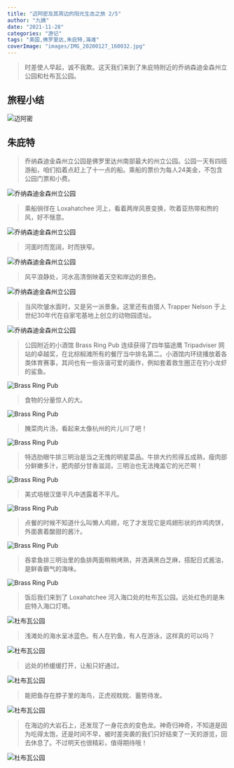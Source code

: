 ```yaml
---
title: "迈阿密及其周边的阳光生态之旅 2/5"
author: "九姨"
date: "2021-11-28"
categories: "游记"
tags: "美国,佛罗里达,朱庇特,海滩"
coverImage: "images/IMG_20200127_160032.jpg"
---
```


>时差使人早起，诚不我欺。这天我们来到了朱庇特附近的乔纳森迪金森州立公园和杜布瓦公园。

## 旅程小结

![迈阿密](images/miami.jpg)

## 朱庇特

>乔纳森迪金森州立公园是佛罗里达州南部最大的州立公园。公园一天有四班游船，咱们掐着点赶上了十一点的船。乘船的票价为每人24美金，不包含公园门票和小费。

![乔纳森迪金森州立公园](images/IMG_20200127_111217.jpg)

>乘船徜徉在 Loxahatchee 河上，看着两岸风景变换，吹着亚热带和煦的风，好不惬意。

![乔纳森迪金森州立公园](images/IMG_20200127_111404.jpg)

>河面时而宽阔，时而狭窄。

![乔纳森迪金森州立公园](images/IMG_20200127_121355.jpg)

>风平浪静处，河水高清倒映着天空和岸边的景色。

![乔纳森迪金森州立公园](images/IMG_20200127_111425.jpg)

>当风吹皱水面时，又是另一派景象。这里还有由猎人 Trapper Nelson 于上世纪30年代在自家宅基地上创立的动物园遗址。

![乔纳森迪金森州立公园](images/IMG_20200127_123002.jpg)

>公园附近的小酒馆 Brass Ring Pub 连续获得了四年猫途鹰 Tripadviser 网站的卓越奖，在北棕榈滩所有的餐厅当中排名第二。小酒馆内环绕播放着各类体育赛事，其间也有一些诙谐可爱的画作，例如套着救生圈正在钓小龙虾的鲨鱼。

![Brass Ring Pub](images/IMG_20200127_144731.jpg)

>食物的分量惊人的大。

![Brass Ring Pub](images/IMG_20200127_135854.jpg)

>腌菜肉片汤，看起来太像杭州的片儿川了吧！

![Brass Ring Pub](images/IMG_20200127_135158.jpg)

>特选肋眼牛排三明治是当之无愧的明星菜品。牛排大约煎得五成熟，瘦肉部分鲜嫩多汁，肥肉部分甘香滋润，三明治也无法掩盖它的光芒啊！

![Brass Ring Pub](images/IMG_20200127_135900.jpg)

>美式培根汉堡平凡中透露着不平凡。

![Brass Ring Pub](images/IMG_20200127_135903.jpg)

>点餐的时候不知道什么叫懒人鸡翅，吃了才发现它是鸡翅形状的炸鸡肉饼，外面裹着酸甜的酱汁。

![Brass Ring Pub](images/IMG_20200127_135908.jpg)

>吞拿鱼排三明治里的鱼排两面稍稍烤熟，并洒满黑白芝麻，搭配日式酱油，是鲜香霸气的海味。

![Brass Ring Pub](images/IMG_20200127_135913.jpg)

>饭后我们来到了 Loxahatchee 河入海口处的杜布瓦公园。远处红色的是朱庇特入海口灯塔。

![杜布瓦公园](images/IMG_20200127_151922.jpg)

>浅滩处的海水呈冰蓝色。有人在钓鱼，有人在游泳，这样真的可以吗？

![杜布瓦公园](images/IMG_20200127_154424.jpg)

>远处的桥缓缓打开，让船只好通过。

![杜布瓦公园](images/IMG_20200127_160032.jpg)

>能把鱼存在脖子里的海鸟，正虎视眈眈、蓄势待发。

![杜布瓦公园](images/IMG_20200127_155559.jpg)

>在海边的大岩石上，还发现了一身花衣的变色龙。神奇归神奇，不知道是因为吃得太饱，还是时间不早，被时差突袭的我们只好结束了一天的游览，回去休息了。不过明天也很精彩，值得期待哦！

![杜布瓦公园](images/IMG_20200127_160946.jpg)
